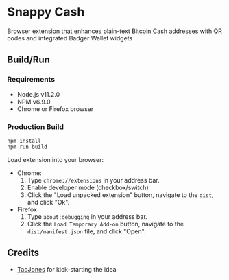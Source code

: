 # Snappy Cash
Browser extension that enhances plain-text Bitcoin Cash addresses with QR codes and integrated Badger Wallet widgets

## Build/Run
### Requirements
* Node.js v11.2.0
* NPM v6.9.0
* Chrome or Firefox browser

### Production Build
```
npm install
npm run build
```

Load extension into your browser:

- Chrome:
  1. Type `chrome://extensions` in your address bar.
  2. Enable developer mode (checkbox/switch)
  3. Click the "Load unpacked extension" button, navigate to the `dist`, and click "Ok".
- Firefox
  1. Type `about:debugging` in your address bar.
  2. Click the `Load Temporary Add-on` button, navigate to the `dist/manifest.json` file, and click "Open".
  
## Credits
* [TaoJones](https://twitter.com/ColinAd33006332) for kick-starting the idea
